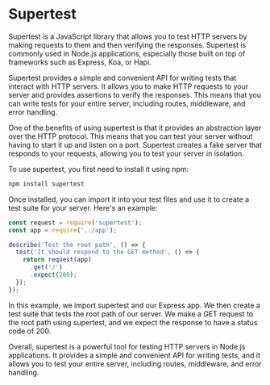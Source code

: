 # Supertest

Supertest is a JavaScript library that allows you to test HTTP servers by making requests to them and then verifying the responses. Supertest is commonly used in Node.js applications, especially those built on top of frameworks such as Express, Koa, or Hapi.

Supertest provides a simple and convenient API for writing tests that interact with HTTP servers. It allows you to make HTTP requests to your server and provides assertions to verify the responses. This means that you can write tests for your entire server, including routes, middleware, and error handling.

One of the benefits of using supertest is that it provides an abstraction layer over the HTTP protocol. This means that you can test your server without having to start it up and listen on a port. Supertest creates a fake server that responds to your requests, allowing you to test your server in isolation.

To use supertest, you first need to install it using npm:

```bash 
npm install supertest
```

Once installed, you can import it into your test files and use it to create a test suite for your server. Here's an example:

```js
const request = require('supertest');
const app = require('../app');

describe('Test the root path', () => {
  test('It should respond to the GET method', () => {
    return request(app)
      .get('/')
      .expect(200);
  });
});
```

In this example, we import supertest and our Express app. We then create a test suite that tests the root path of our server. We make a GET request to the root path using supertest, and we expect the response to have a status code of 200.

Overall, supertest is a powerful tool for testing HTTP servers in Node.js applications. It provides a simple and convenient API for writing tests, and it allows you to test your entire server, including routes, middleware, and error handling.